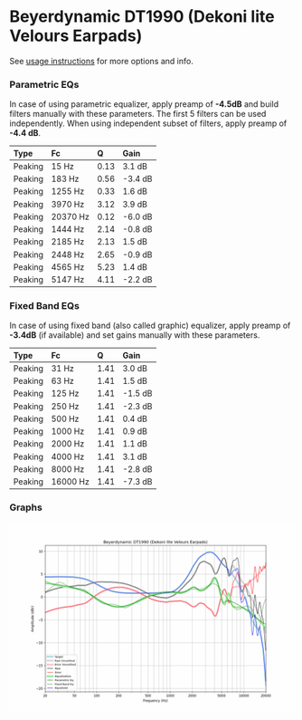 # Beyerdynamic DT1990 (Dekoni lite Velours Earpads)
See [usage instructions](https://github.com/jaakkopasanen/AutoEq#usage) for more options and info.

### Parametric EQs
In case of using parametric equalizer, apply preamp of **-4.5dB** and build filters manually
with these parameters. The first 5 filters can be used independently.
When using independent subset of filters, apply preamp of **-4.4 dB**.

| Type    | Fc       |    Q | Gain    |
|:--------|:---------|:-----|:--------|
| Peaking | 15 Hz    | 0.13 | 3.1 dB  |
| Peaking | 183 Hz   | 0.56 | -3.4 dB |
| Peaking | 1255 Hz  | 0.33 | 1.6 dB  |
| Peaking | 3970 Hz  | 3.12 | 3.9 dB  |
| Peaking | 20370 Hz | 0.12 | -6.0 dB |
| Peaking | 1444 Hz  | 2.14 | -0.8 dB |
| Peaking | 2185 Hz  | 2.13 | 1.5 dB  |
| Peaking | 2448 Hz  | 2.65 | -0.9 dB |
| Peaking | 4565 Hz  | 5.23 | 1.4 dB  |
| Peaking | 5147 Hz  | 4.11 | -2.2 dB |

### Fixed Band EQs
In case of using fixed band (also called graphic) equalizer, apply preamp of **-3.4dB**
(if available) and set gains manually with these parameters.

| Type    | Fc       |    Q | Gain    |
|:--------|:---------|:-----|:--------|
| Peaking | 31 Hz    | 1.41 | 3.0 dB  |
| Peaking | 63 Hz    | 1.41 | 1.5 dB  |
| Peaking | 125 Hz   | 1.41 | -1.5 dB |
| Peaking | 250 Hz   | 1.41 | -2.3 dB |
| Peaking | 500 Hz   | 1.41 | 0.4 dB  |
| Peaking | 1000 Hz  | 1.41 | 0.9 dB  |
| Peaking | 2000 Hz  | 1.41 | 1.1 dB  |
| Peaking | 4000 Hz  | 1.41 | 3.1 dB  |
| Peaking | 8000 Hz  | 1.41 | -2.8 dB |
| Peaking | 16000 Hz | 1.41 | -7.3 dB |

### Graphs
![](./Beyerdynamic%20DT1990%20(Dekoni%20lite%20Velours%20Earpads).png)